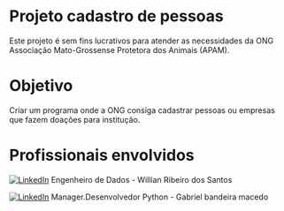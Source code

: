 # Projeto cadastro de pessoas

Este projeto é sem fins lucrativos para atender as necessidades da ONG Associação Mato-Grossense Protetora dos Animais (APAM).

# Objetivo

Criar um programa onde a ONG consiga cadastrar pessoas ou empresas que fazem doações para institução.






# Profissionais envolvidos

[![LinkedIn](https://img.shields.io/badge/LinkedIn-%230077B5.svg?logo=linkedin&logoColor=white)](https://www.linkedin.com/in/willianrsantos/) Engenheiro de Dados - Willian Ribeiro dos Santos


[![LinkedIn](https://img.shields.io/badge/LinkedIn-%230077B5.svg?logo=linkedin&logoColor=white)](https://www.linkedin.com/in/gabriel-bandeira-macedo-a2107a139?utm_source=share&utm_campaign=share_via&utm_content=profile&utm_medium=ios_app)
Manager.Desenvolvedor Python  - Gabriel bandeira macedo 

